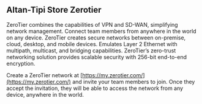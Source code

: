 ## Altan-Tipi Store Zerotier

ZeroTier combines the capabilities of VPN and SD-WAN, simplifying network management.
Connect team members from anywhere in the world on any device. ZeroTier creates secure networks between on-premise, cloud, desktop, and mobile devices.
Emulates Layer 2 Ethernet with multipath, multicast, and bridging capabilities.
ZeroTier’s zero-trust networking solution provides scalable security with 256-bit end-to-end encryption.

Create a ZeroTier network at [https://my.zerotier.com/](https://my.zerotier.com/) and invite your team members to join. Once they accept the invitation, they will be able to access the network from any device, anywhere in the world.
